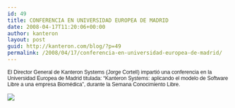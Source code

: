 ```yaml
---
id: 49
title: CONFERENCIA EN UNIVERSIDAD EUROPEA DE MADRID
date: 2008-04-17T11:20:06+00:00
author: kanteron
layout: post
guid: http://kanteron.com/blog/?p=49
permalink: /2008/04/17/conferencia-en-universidad-europea-de-madrid/
---
```

<p style="font: normal normal normal 12px/normal Helvetica;margin: 0px">
  El Director General de Kanteron Systems (Jorge Cortell) impartió una conferencia en la Universidad Europea de Madrid titulada: &#8220;Kanteron Systems: aplicando el modelo de Software Libre a una empresa Biomédica&#8221;, durante la Semana Conocimiento Libre.
</p>

<p style="font: normal normal normal 12px/normal Helvetica;margin: 0px">
  &nbsp;
</p>

<p style="font: normal normal normal 12px/normal Helvetica;margin: 0px">
  <span style="font-family: Times, 'Times New Roman', Times, serif;font-size: medium" class="Apple-style-span"><img src="http://farm3.static.flickr.com/2058/2491284561_d4022029e0_m.jpg" /></span>
</p>